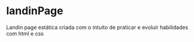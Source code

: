 # landinPage
Landin page estática criada com o intuito de praticar e evoluir habilidades com html e css
